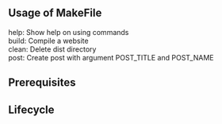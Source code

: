 ## Usage of MakeFile

help: Show help on using commands<br>
build: Compile a website<br>
clean: Delete dist directory<br>
post: Create post with argument POST_TITLE and POST_NAME<br>

## Prerequisites

## Lifecycle